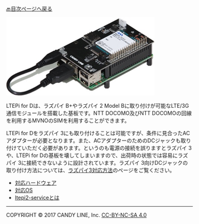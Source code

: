 [🔙目次ページへ戻る](README.md)

![LTEPi for D](images/LTEPiD.jpg)

LTEPi for Dは、ラズパイ B+やラズパイ 2 Model Bに取り付けが可能なLTE/3G通信モジュールを搭載した基板です。NTT DOCOMO及びNTT DOCOMOの回線を利用するMVNOのSIMを利用することができます。

LTEPi for Dをラズパイ 3にも取り付けることは可能ですが、条件に見合ったACアダプターが必要となります。また、ACアダプターのためのDCジャックも取り付けていただく必要があります。というのも電源の接続を誤りますとラズパイ 3や、LTEPi for Dの基板を壊してしまいますので、出荷時の状態では容易にラズパイ 3に接続できないように設計されています。ラズパイ 3向けDCジャックの取り付け方法については、[ラズパイ3対応方法](📌Raspberry-Pi3対応方法.md)のページをご覧ください。

* [対応ハードウェア](対応ハードウェア.md)
* [対応OS](対応OS.md)
* [ltepi2-serviceとは](ltepi2-serviceとは.md)

---
COPYRIGHT © 2017 CANDY LINE, Inc. [CC-BY-NC-SA 4.0](https://creativecommons.org/licenses/by-nc-sa/4.0/)
